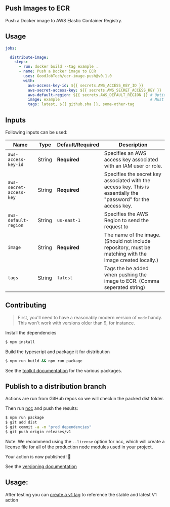 ## Push Images to ECR 


Push a Docker image to AWS Elastic Container Registry. 

Usage
---
```yaml
jobs:

  distribute-image:
    steps:
      - run: docker build --tag example .
      - name: Push a Docker image to ECR
        uses: GoodJobTech/ecr-image-push@v0.1.0
        with:
          aws-access-key-id: ${{ secrets.AWS_ACCESS_KEY_ID }}
          aws-secret-access-key: ${{ secrets.AWS_SECRET_ACCESS_KEY }}
          aws-default-region: ${{ secrets.AWS_DEFAULT_REGION }} # Optional
          image: example                                        # Must match with the tag, given in the docker build in 'run'.
          tags: latest, ${{ github.sha }}, some-other-tag
```

## Inputs

Following inputs can be used:

| Name             | Type    | Default/Required      | Description                                                      |
|------------------|---------|--------------|------------------------------------------------------------------|
| `aws-access-key-id`   | String  | **Required** | Specifies an AWS access key associated with an IAM user or role. |
| `aws-secret-access-key`        | String  | **Required**     | Specifies the secret key associated with the access key. This is essentially the "password" for the access key.                                         |
| `aws-default-region`           | String  |  `us-east-1`            | Specifies the AWS Region to send the request to    |
| `image`        | String  | **Required**          | The name of the image. (Should not include repository, must be matching with the image created locally.)                        |
| `tags`   | String    | `latest`      | Tags the be added when pushing the image to ECR. (Comma seperated string)                                          |



## Contributing 

> First, you'll need to have a reasonably modern version of `node` handy. This won't work with versions older than 9, for instance.

Install the dependencies  
```bash
$ npm install
```

Build the typescript and package it for distribution
```bash
$ npm run build && npm run package
```




See the [toolkit documentation](https://github.com/actions/toolkit/blob/master/README.md#packages) for the various packages.

## Publish to a distribution branch

Actions are run from GitHub repos so we will checkin the packed dist folder. 

Then run [ncc](https://github.com/zeit/ncc) and push the results:
```bash
$ npm run package
$ git add dist
$ git commit -a -m "prod dependencies"
$ git push origin releases/v1
```

Note: We recommend using the `--license` option for ncc, which will create a license file for all of the production node modules used in your project.

Your action is now published! :rocket: 

See the [versioning documentation](https://github.com/actions/toolkit/blob/master/docs/action-versioning.md)


## Usage:

After testing you can [create a v1 tag](https://github.com/actions/toolkit/blob/master/docs/action-versioning.md) to reference the stable and latest V1 action
